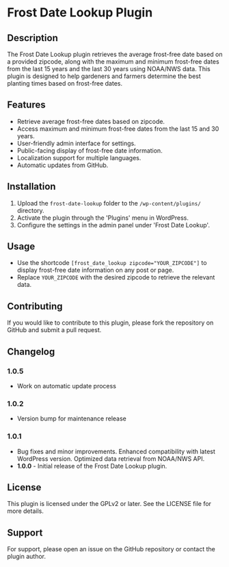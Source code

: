 # Frost Date Lookup Plugin

## Description
The Frost Date Lookup plugin retrieves the average frost-free date based on a provided zipcode, along with the maximum and minimum frost-free dates from the last 15 years and the last 30 years using NOAA/NWS data. This plugin is designed to help gardeners and farmers determine the best planting times based on frost-free dates.

## Features
- Retrieve average frost-free dates based on zipcode.
- Access maximum and minimum frost-free dates from the last 15 and 30 years.
- User-friendly admin interface for settings.
- Public-facing display of frost-free date information.
- Localization support for multiple languages.
- Automatic updates from GitHub.

## Installation
1. Upload the `frost-date-lookup` folder to the `/wp-content/plugins/` directory.
2. Activate the plugin through the 'Plugins' menu in WordPress.
3. Configure the settings in the admin panel under 'Frost Date Lookup'.

## Usage
- Use the shortcode `[frost_date_lookup zipcode="YOUR_ZIPCODE"]` to display frost-free date information on any post or page.
- Replace `YOUR_ZIPCODE` with the desired zipcode to retrieve the relevant data.

## Contributing
If you would like to contribute to this plugin, please fork the repository on GitHub and submit a pull request.

## Changelog

### 1.0.5
* Work on automatic update process

### 1.0.2
* Version bump for maintenance release

### 1.0.1
- Bug fixes and minor improvements. Enhanced compatibility with latest WordPress version. Optimized data retrieval from NOAA/NWS API.
- **1.0.0** - Initial release of the Frost Date Lookup plugin.

## License
This plugin is licensed under the GPLv2 or later. See the LICENSE file for more details.

## Support
For support, please open an issue on the GitHub repository or contact the plugin author.